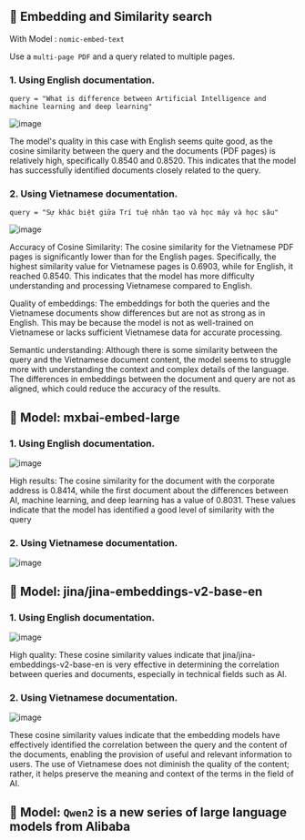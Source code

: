 ## :rocket:  Embedding and Similarity search

With Model : `nomic-embed-text`

Use a `multi-page PDF` and a query related to multiple pages.

### 1. Using English documentation.

`query = "What is difference between Artificial Intelligence and machine learning and deep learning"`


 
![image](https://github.com/user-attachments/assets/8f6383e8-d761-4dae-a843-3f63866827aa)


The model's quality in this case with English seems quite good, as the cosine similarity between the query and the documents (PDF pages) is relatively high, specifically 0.8540 and 0.8520. This indicates that the model has successfully identified documents closely related to the query.

### 2. Using Vietnamese documentation.

`query = "Sự khác biệt giữa Trí tuệ nhân tạo và học máy và học sâu"`

![image](https://github.com/user-attachments/assets/0bcd7846-06b9-4dc6-86ba-20f6888f036c)



Accuracy of Cosine Similarity: The cosine similarity for the Vietnamese PDF pages is significantly lower than for the English pages. Specifically, the highest similarity value for Vietnamese pages is 0.6903, while for English, it reached 0.8540. This indicates that the model has more difficulty understanding and processing Vietnamese compared to English.

Quality of embeddings: The embeddings for both the queries and the Vietnamese documents show differences but are not as strong as in English. This may be because the model is not as well-trained on Vietnamese or lacks sufficient Vietnamese data for accurate processing.

Semantic understanding: Although there is some similarity between the query and the Vietnamese document content, the model seems to struggle more with understanding the context and complex details of the language. The differences in embeddings between the document and query are not as aligned, which could reduce the accuracy of the results.



## :rocket:  Model: mxbai-embed-large

### 1. Using English documentation.

![image](https://github.com/user-attachments/assets/c8ba6b35-cb02-424c-a207-678a091ad22a)

High results: The cosine similarity for the document with the corporate address is 0.8414, while the first document about the differences between AI, machine learning, and deep learning has a value of 0.8031. These values indicate that the model has identified a good level of similarity with the query

### 2. Using Vietnamese documentation.

![image](https://github.com/user-attachments/assets/5ea43c1f-6a1d-4764-8a2b-96794ad1f763)



## :rocket:  Model: jina/jina-embeddings-v2-base-en

### 1. Using English documentation.

![image](https://github.com/user-attachments/assets/a4079521-44a7-410d-bad9-339d3d2eb285)

High quality: These cosine similarity values indicate that jina/jina-embeddings-v2-base-en is very effective in determining the correlation between queries and documents, especially in technical fields such as AI.

### 2. Using Vietnamese documentation.

![image](https://github.com/user-attachments/assets/7d44ff4f-a996-4628-82d1-7825e32f5545)

These cosine similarity values indicate that the embedding models have effectively identified the correlation between the query and the content of the documents, enabling the provision of useful and relevant information to users. The use of Vietnamese does not diminish the quality of the content; rather, it helps preserve the meaning and context of the terms in the field of AI.


## :rocket:  Model: `Qwen2` is a new series of large language models from Alibaba





